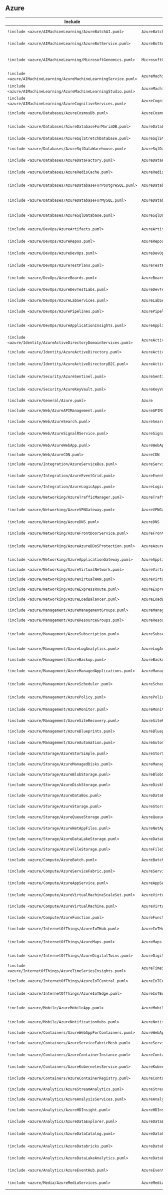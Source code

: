 ## Azure

| Include | Command  | Icon |
|--|--|--|
|`!include <azure/AIMachineLearning/AzureBatchAI.puml>`|`AzureBatchAI`|![](Azure/AIMachineLearning/AzureBatchAI.png)|
|`!include <azure/AIMachineLearning/AzureBotService.puml>`|`AzureBotService`|![](Azure/AIMachineLearning/AzureBotService.png)|
|`!include <azure/AIMachineLearning/MicrosoftGenomics.puml>`|`MicrosoftGenomics`|![](Azure/AIMachineLearning/MicrosoftGenomics.png)|
|`!include <azure/AIMachineLearning/AzureMachineLearningService.puml>`|`AzureMachineLearningService`|![](Azure/AIMachineLearning/AzureMachineLearningService.png)|
|`!include <azure/AIMachineLearning/AzureMachineLearningStudio.puml>`|`AzureMachineLearningStudio`|![](Azure/AIMachineLearning/AzureMachineLearningStudio.png)|
|`!include <azure/AIMachineLearning/AzureCognitiveServices.puml>`|`AzureCognitiveServices`|![](Azure/AIMachineLearning/AzureCognitiveServices.png)|
|`!include <azure/Databases/AzureCosmosDb.puml>`|`AzureCosmosDb`|![](Azure/Databases/AzureCosmosDb.png)|
|`!include <azure/Databases/AzureDatabaseForMariaDB.puml>`|`AzureDatabaseForMariaDB`|![](Azure/Databases/AzureDatabaseForMariaDB.png)|
|`!include <azure/Databases/AzureSqlStretchDatabase.puml>`|`AzureSqlStretchDatabase`|![](Azure/Databases/AzureSqlStretchDatabase.png)|
|`!include <azure/Databases/AzureSqlDataWarehouse.puml>`|`AzureSqlDataWarehouse`|![](Azure/Databases/AzureSqlDataWarehouse.png)|
|`!include <azure/Databases/AzureDataFactory.puml>`|`AzureDataFactory`|![](Azure/Databases/AzureDataFactory.png)|
|`!include <azure/Databases/AzureRedisCache.puml>`|`AzureRedisCache`|![](Azure/Databases/AzureRedisCache.png)|
|`!include <azure/Databases/AzureDatabaseForPostgreSQL.puml>`|`AzureDatabaseForPostgreSQL`|![](Azure/Databases/AzureDatabaseForPostgreSQL.png)|
|`!include <azure/Databases/AzureDatabaseForMySQL.puml>`|`AzureDatabaseForMySQL`|![](Azure/Databases/AzureDatabaseForMySQL.png)|
|`!include <azure/Databases/AzureSqlDatabase.puml>`|`AzureSqlDatabase`|![](Azure/Databases/AzureSqlDatabase.png)|
|`!include <azure/DevOps/AzureArtifacts.puml>`|`AzureArtifacts`|![](Azure/DevOps/AzureArtifacts.png)|
|`!include <azure/DevOps/AzureRepos.puml>`|`AzureRepos`|![](Azure/DevOps/AzureRepos.png)|
|`!include <azure/DevOps/AzureDevOps.puml>`|`AzureDevOps`|![](Azure/DevOps/AzureDevOps.png)|
|`!include <azure/DevOps/AzureTestPlans.puml>`|`AzureTestPlans`|![](Azure/DevOps/AzureTestPlans.png)|
|`!include <azure/DevOps/AzureBoards.puml>`|`AzureBoards`|![](Azure/DevOps/AzureBoards.png)|
|`!include <azure/DevOps/AzureDevTestLabs.puml>`|`AzureDevTestLabs`|![](Azure/DevOps/AzureDevTestLabs.png)|
|`!include <azure/DevOps/AzureLabServices.puml>`|`AzureLabServices`|![](Azure/DevOps/AzureLabServices.png)|
|`!include <azure/DevOps/AzurePipelines.puml>`|`AzurePipelines`|![](Azure/DevOps/AzurePipelines.png)|
|`!include <azure/DevOps/AzureApplicationInsights.puml>`|`AzureApplicationInsights`|![](Azure/DevOps/AzureApplicationInsights.png)|
|`!include <azure/Identity/AzureActiveDirectoryDomainServices.puml>`|`AzureActiveDirectoryDomainServices`|![](Azure/Identity/AzureActiveDirectoryDomainServices.png)|
|`!include <azure/Identity/AzureActiveDirectory.puml>`|`AzureActiveDirectory`|![](Azure/Identity/AzureActiveDirectory.png)|
|`!include <azure/Identity/AzureActiveDirectoryB2C.puml>`|`AzureActiveDirectoryB2C`|![](Azure/Identity/AzureActiveDirectoryB2C.png)|
|`!include <azure/Security/AzureSentinel.puml>`|`AzureSentinel`|![](Azure/Security/AzureSentinel.png)|
|`!include <azure/Security/AzureKeyVault.puml>`|`AzureKeyVault`|![](Azure/Security/AzureKeyVault.png)|
|`!include <azure/General/Azure.puml>`|`Azure`|![](Azure/General/Azure.png)|
|`!include <azure/Web/AzureAPIManagement.puml>`|`AzureAPIManagement`|![](Azure/Web/AzureAPIManagement.png)|
|`!include <azure/Web/AzureSearch.puml>`|`AzureSearch`|![](Azure/Web/AzureSearch.png)|
|`!include <azure/Web/AzureSignalRService.puml>`|`AzureSignalRService`|![](Azure/Web/AzureSignalRService.png)|
|`!include <azure/Web/AzureWebApp.puml>`|`AzureWebApp`|![](Azure/Web/AzureWebApp.png)|
|`!include <azure/Web/AzureCDN.puml>`|`AzureCDN`|![](Azure/Web/AzureCDN.png)|
|`!include <azure/Integration/AzureServiceBus.puml>`|`AzureServiceBus`|![](Azure/Integration/AzureServiceBus.png)|
|`!include <azure/Integration/AzureEventGrid.puml>`|`AzureEventGrid`|![](Azure/Integration/AzureEventGrid.png)|
|`!include <azure/Integration/AzureLogicApps.puml>`|`AzureLogicApps`|![](Azure/Integration/AzureLogicApps.png)|
|`!include <azure/Networking/AzureTrafficManager.puml>`|`AzureTrafficManager`|![](Azure/Networking/AzureTrafficManager.png)|
|`!include <azure/Networking/AzureVPNGateway.puml>`|`AzureVPNGateway`|![](Azure/Networking/AzureVPNGateway.png)|
|`!include <azure/Networking/AzureDNS.puml>`|`AzureDNS`|![](Azure/Networking/AzureDNS.png)|
|`!include <azure/Networking/AzureFrontDoorService.puml>`|`AzureFrontDoorService`|![](Azure/Networking/AzureFrontDoorService.png)|
|`!include <azure/Networking/AzureAzureDDoSProtection.puml>`|`AzureAzureDDoSProtection`|![](Azure/Networking/AzureAzureDDoSProtection.png)|
|`!include <azure/Networking/AzureApplicationGateway.puml>`|`AzureApplicationGateway`|![](Azure/Networking/AzureApplicationGateway.png)|
|`!include <azure/Networking/AzureVirtualNetwork.puml>`|`AzureVirtualNetwork`|![](Azure/Networking/AzureVirtualNetwork.png)|
|`!include <azure/Networking/AzureVirtualWAN.puml>`|`AzureVirtualWAN`|![](Azure/Networking/AzureVirtualWAN.png)|
|`!include <azure/Networking/AzureExpressRoute.puml>`|`AzureExpressRoute`|![](Azure/Networking/AzureExpressRoute.png)|
|`!include <azure/Networking/AzureLoadBalancer.puml>`|`AzureLoadBalancer`|![](Azure/Networking/AzureLoadBalancer.png)|
|`!include <azure/Management/AzureManagementGroups.puml>`|`AzureManagementGroups`|![](Azure/Management/AzureManagementGroups.png)|
|`!include <azure/Management/AzureResourceGroups.puml>`|`AzureResourceGroups`|![](Azure/Management/AzureResourceGroups.png)|
|`!include <azure/Management/AzureSubscription.puml>`|`AzureSubscription`|![](Azure/Management/AzureSubscription.png)|
|`!include <azure/Management/AzureLogAnalytics.puml>`|`AzureLogAnalytics`|![](Azure/Management/AzureLogAnalytics.png)|
|`!include <azure/Management/AzureBackup.puml>`|`AzureBackup`|![](Azure/Management/AzureBackup.png)|
|`!include <azure/Management/AzureManagedApplications.puml>`|`AzureManagedApplications`|![](Azure/Management/AzureManagedApplications.png)|
|`!include <azure/Management/AzureScheduler.puml>`|`AzureScheduler`|![](Azure/Management/AzureScheduler.png)|
|`!include <azure/Management/AzurePolicy.puml>`|`AzurePolicy`|![](Azure/Management/AzurePolicy.png)|
|`!include <azure/Management/AzureMonitor.puml>`|`AzureMonitor`|![](Azure/Management/AzureMonitor.png)|
|`!include <azure/Management/AzureSiteRecovery.puml>`|`AzureSiteRecovery`|![](Azure/Management/AzureSiteRecovery.png)|
|`!include <azure/Management/AzureBlueprints.puml>`|`AzureBlueprints`|![](Azure/Management/AzureBlueprints.png)|
|`!include <azure/Management/AzureAutomation.puml>`|`AzureAutomation`|![](Azure/Management/AzureAutomation.png)|
|`!include <azure/Storage/AzureStorSimple.puml>`|`AzureStorSimple`|![](Azure/Storage/AzureStorSimple.png)|
|`!include <azure/Storage/AzureManagedDisks.puml>`|`AzureManagedDisks`|![](Azure/Storage/AzureManagedDisks.png)|
|`!include <azure/Storage/AzureBlobStorage.puml>`|`AzureBlobStorage`|![](Azure/Storage/AzureBlobStorage.png)|
|`!include <azure/Storage/AzureDiskStorage.puml>`|`AzureDiskStorage`|![](Azure/Storage/AzureDiskStorage.png)|
|`!include <azure/Storage/AzureDataBox.puml>`|`AzureDataBox`|![](Azure/Storage/AzureDataBox.png)|
|`!include <azure/Storage/AzureStorage.puml>`|`AzureStorage`|![](Azure/Storage/AzureStorage.png)|
|`!include <azure/Storage/AzureQueueStorage.puml>`|`AzureQueueStorage`|![](Azure/Storage/AzureQueueStorage.png)|
|`!include <azure/Storage/AzureNetAppFiles.puml>`|`AzureNetAppFiles`|![](Azure/Storage/AzureNetAppFiles.png)|
|`!include <azure/Storage/AzureDataLakeStorage.puml>`|`AzureDataLakeStorage`|![](Azure/Storage/AzureDataLakeStorage.png)|
|`!include <azure/Storage/AzureFileStorage.puml>`|`AzureFileStorage`|![](Azure/Storage/AzureFileStorage.png)|
|`!include <azure/Compute/AzureBatch.puml>`|`AzureBatch`|![](Azure/Compute/AzureBatch.png)|
|`!include <azure/Compute/AzureServiceFabric.puml>`|`AzureServiceFabric`|![](Azure/Compute/AzureServiceFabric.png)|
|`!include <azure/Compute/AzureAppService.puml>`|`AzureAppService`|![](Azure/Compute/AzureAppService.png)|
|`!include <azure/Compute/AzureVirtualMachineScaleSet.puml>`|`AzureVirtualMachineScaleSet`|![](Azure/Compute/AzureVirtualMachineScaleSet.png)|
|`!include <azure/Compute/AzureVirtualMachine.puml>`|`AzureVirtualMachine`|![](Azure/Compute/AzureVirtualMachine.png)|
|`!include <azure/Compute/AzureFunction.puml>`|`AzureFunction`|![](Azure/Compute/AzureFunction.png)|
|`!include <azure/InternetOfThings/AzureIoTHub.puml>`|`AzureIoTHub`|![](Azure/InternetOfThings/AzureIoTHub.png)|
|`!include <azure/InternetOfThings/AzureMaps.puml>`|`AzureMaps`|![](Azure/InternetOfThings/AzureMaps.png)|
|`!include <azure/InternetOfThings/AzureDigitalTwins.puml>`|`AzureDigitalTwins`|![](Azure/InternetOfThings/AzureDigitalTwins.png)|
|`!include <azure/InternetOfThings/AzureTimeSeriesInsights.puml>`|`AzureTimeSeriesInsights`|![](Azure/InternetOfThings/AzureTimeSeriesInsights.png)|
|`!include <azure/InternetOfThings/AzureIoTCentral.puml>`|`AzureIoTCentral`|![](Azure/InternetOfThings/AzureIoTCentral.png)|
|`!include <azure/InternetOfThings/AzureIoTEdge.puml>`|`AzureIoTEdge`|![](Azure/InternetOfThings/AzureIoTEdge.png)|
|`!include <azure/Mobile/AzureMobileApp.puml>`|`AzureMobileApp`|![](Azure/Mobile/AzureMobileApp.png)|
|`!include <azure/Mobile/AzureNotificationHubs.puml>`|`AzureNotificationHubs`|![](Azure/Mobile/AzureNotificationHubs.png)|
|`!include <azure/Containers/AzureWebAppForContainers.puml>`|`AzureWebAppForContainers`|![](Azure/Containers/AzureWebAppForContainers.png)|
|`!include <azure/Containers/AzureServiceFabricMesh.puml>`|`AzureServiceFabricMesh`|![](Azure/Containers/AzureServiceFabricMesh.png)|
|`!include <azure/Containers/AzureContainerInstance.puml>`|`AzureContainerInstance`|![](Azure/Containers/AzureContainerInstance.png)|
|`!include <azure/Containers/AzureKubernetesService.puml>`|`AzureKubernetesService`|![](Azure/Containers/AzureKubernetesService.png)|
|`!include <azure/Containers/AzureContainerRegistry.puml>`|`AzureContainerRegistry`|![](Azure/Containers/AzureContainerRegistry.png)|
|`!include <azure/Analytics/AzureStreamAnalytics.puml>`|`AzureStreamAnalytics`|![](Azure/Analytics/AzureStreamAnalytics.png)|
|`!include <azure/Analytics/AzureAnalysisServices.puml>`|`AzureAnalysisServices`|![](Azure/Analytics/AzureAnalysisServices.png)|
|`!include <azure/Analytics/AzureHDInsight.puml>`|`AzureHDInsight`|![](Azure/Analytics/AzureHDInsight.png)|
|`!include <azure/Analytics/AzureDataExplorer.puml>`|`AzureDataExplorer`|![](Azure/Analytics/AzureDataExplorer.png)|
|`!include <azure/Analytics/AzureDataCatalog.puml>`|`AzureDataCatalog`|![](Azure/Analytics/AzureDataCatalog.png)|
|`!include <azure/Analytics/AzureDatabricks.puml>`|`AzureDatabricks`|![](Azure/Analytics/AzureDatabricks.png)|
|`!include <azure/Analytics/AzureDataLakeAnalytics.puml>`|`AzureDataLakeAnalytics`|![](Azure/Analytics/AzureDataLakeAnalytics.png)|
|`!include <azure/Analytics/AzureEventHub.puml>`|`AzureEventHub`|![](Azure/Analytics/AzureEventHub.png)|
|`!include <azure/Media/AzureMediaServices.puml>`|`AzureMediaServices`|![](Azure/Media/AzureMediaServices.png)|